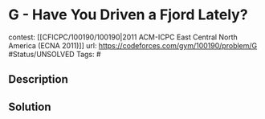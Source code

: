 # G - Have You Driven a Fjord Lately?

contest: [[CFICPC/100190/100190|2011 ACM-ICPC East Central North America (ECNA 2011)]]
url: https://codeforces.com/gym/100190/problem/G
#Status/UNSOLVED
Tags: #

## Description

## Solution

